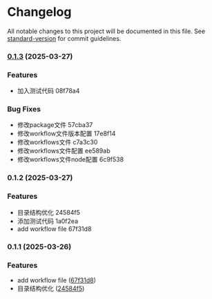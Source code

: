 # Changelog

All notable changes to this project will be documented in this file. See [standard-version](https://github.com/conventional-changelog/standard-version) for commit guidelines.

### [0.1.3](///compare/v0.1.2...v0.1.3) (2025-03-27)


### Features

* 加入测试代码 08f78a4


### Bug Fixes

* 修改package文件 57cba37
* 修改workflow文件版本配置 17e8f14
* 修改workflows文件 c7a3c30
* 修改workflows文件配置 ee589ab
* 修改workflows文件node配置 6c9f538

### 0.1.2 (2025-03-27)


### Features

* 目录结构优化 24584f5
* 添加测试代码 1a0f2ea
* add workflow file 67f31d8

### 0.1.1 (2025-03-26)


### Features

* add workflow file ([67f31d8](https://gitee.com/kevinJ0801/workflow-template/commit/67f31d87db5f0329895fb4e09670ac836ae19f40))
* 目录结构优化 ([24584f5](https://gitee.com/kevinJ0801/workflow-template/commit/24584f5989f9f681413b250ec4f267510276d64c))
